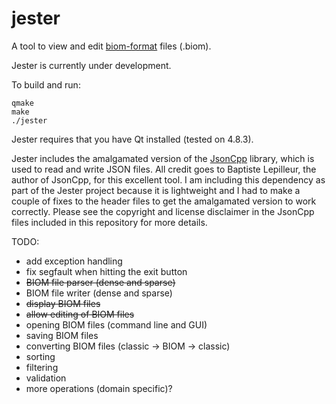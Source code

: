 jester
======

A tool to view and edit [biom-format](http://biom-format.org/) files (.biom).

Jester is currently under development.

To build and run:

```
qmake
make
./jester
```

Jester requires that you have Qt installed (tested on 4.8.3).

Jester includes the amalgamated version of the
[JsonCpp](http://jsoncpp.sourceforge.net/) library, which is used to read and
write JSON files. All credit goes to Baptiste Lepilleur, the author of JsonCpp,
for this excellent tool. I am including this dependency as part of the Jester
project because it is lightweight and I had to make a couple of fixes to the
header files to get the amalgamated version to work correctly. Please see the
copyright and license disclaimer in the JsonCpp files included in this
repository for more details.

TODO:

- add exception handling
- fix segfault when hitting the exit button
- ~~BIOM file parser (dense and sparse)~~
- BIOM file writer (dense and sparse)
- ~~display BIOM files~~
- ~~allow editing of BIOM files~~
- opening BIOM files (command line and GUI)
- saving BIOM files
- converting BIOM files (classic -> BIOM -> classic)
- sorting
- filtering
- validation
- more operations (domain specific)?
